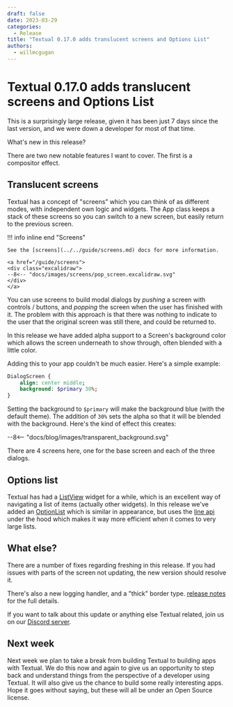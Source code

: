```yaml
---
draft: false
date: 2023-03-29
categories:
  - Release
title: "Textual 0.17.0 adds translucent screens and Options List"
authors:
  - willmcgugan
---
```


# Textual 0.17.0 adds translucent screens and Options List

This is a surprisingly large release, given it has been just 7 days since the last version, and we were down a developer for most of that time.

What's new in this release?

<!-- more -->

There are two new notable features I want to cover. The first is a compositor effect.

## Translucent screens

Textual has a concept of "screens" which you can think of as different modes, with independent own logic and widgets.
The App class keeps a stack of these screens so you can switch to a new screen, but easily return to the previous screen.

!!! info inline end "Screens"

    See the [screens](../../guide/screens.md) docs for more information.

    <a href="/guide/screens">
    <div class="excalidraw">
    --8<-- "docs/images/screens/pop_screen.excalidraw.svg"
    </div>
    </a>

You can use screens to build modal dialogs by *pushing* a screen with controls / buttons, and *popping* the screen when the user has finished with it.
The problem with this approach is that there was nothing to indicate to the user that the original screen was still there, and could be returned to.

In this release we have added alpha support to a Screen's background color which allows the screen underneath to show through, often blended with a little color.

Adding this to your app couldn't be much easier.
Here's a simple example:

```sass hl_lines="3"
DialogScreen {
    align: center middle;
    background: $primary 30%;
}
```

Setting the background to `$primary` will make the background blue (with the default theme).
The addition of `30%` sets the alpha so that it will be blended with the background.
Here's the kind of effect this creates:

<div class="excalidraw">
--8<-- "docs/blog/images/transparent_background.svg"
</div>

There are 4 screens here, one for the base screen and each of the three dialogs.

## Options list

Textual has had a [ListView](../../widgets/list_view.md) widget for a while, which is an excellent way of navigating a list of items (actually other widgets). In this release we've added an [OptionList](../../widgets/options_list.md) which is similar in appearance, but uses the [line api](../../guide/widgets.md#line-api) under the hood which makes it way more efficient when it comes to very large lists.

## What else?

There are a number of fixes regarding freshing in this release. If you had issues with parts of the screen not updating, the new version should resolve it.

There's also a new logging handler, and a "thick" border type. [release notes](https://github.com/Textualize/textual/releases/tag/v0.17.0) for the full details.

If you want to talk about this update or anything else Textual related, join us on our [Discord server](https://discord.gg/Enf6Z3qhVr).


## Next week

Next week we plan to take a break from building Textual to building apps with Textual.
We do this now and again to give us an opportunity to step back and understand things from the perspective of a developer using Textual.
It will also give us the chance to build some really interesting apps.
Hope it goes without saying, but these will all be under an Open Source license.
